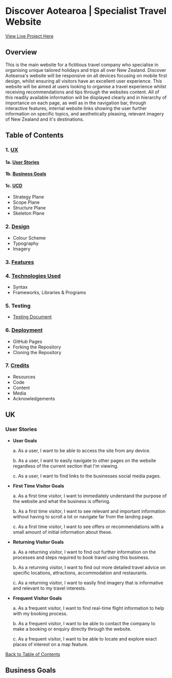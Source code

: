 # Discover Aotearoa | Specialist Travel Website

[View Live Project Here](#)

[//]: # "Images of Live Website here" 

## Overview

This is the main website for a fictitious travel company who specialise in organising unique tailored holidays and trips all over New Zealand. Discover 
Aotearoa's website will be responsive on all devices focusing on mobile first design, whilst ensuring all visitors have an excellent user 
experience. This website will be aimed at users looking to organise a travel experience whilst receiving recommendations and tips through the 
websites content. All of this readily available information will be displayed clearly and in hierarchy of importance on each page, as well as in the 
navigation bar, through interactive features, internal website links showing the user further information on specific topics, and aesthetically pleasing,
relevant imagery of New Zealand and it's destinations. 

## Table of Contents

### 1. [UX](#ux) 
    
#### 1a. [User Stories](#user-stories)

#### 1b. [Business Goals](#business-goals)

#### 1c. [UCD](#user-centered-design)
- Strategy Plane
- Scope Plane
- Structure Plane
- Skeleton Plane

### 2. [Design](#design)
- Colour Scheme
- Typography
- Imagery

### 3. [Features](#features)

### 4. [Technologies Used](#technologies-used)
- Syntax
- Frameworks, Libraries & Programs

### 5. Testing
- [Testing Document](#)

### 6. [Deployment](#deployment)
- GitHub Pages
- Forking the Repository 
- Cloning the Repository

### 7. [Credits](#credits)
- Resources
- Code 
- Content
- Media
- Acknowledgements

## UK

### User Stories

- **User Goals**

    a. As a user, I want to be able to access the site from any device.

    b. As a user, I want to easily navigate to other pages on the website regardless of the current section that I'm viewing.

    c. As a user, I want to find links to the businesses social media pages.

- **First Time Visitor Goals**

    a. As a first time visitor, I want to immediately understand the purpose of the website and what the business is offering.

    b. As a first time visitor, I want to see relevant and important information without having to scroll a lot or navigate far 
    from the landing page.

    c. As a first time visitor, I want to see offers or recommendations with a small amount of initial information about these.

- **Returning Visitor Goals** 

    a. As a returning visitor, I want to find out further information on the processes and steps required to book travel using this business.

    b. As a returning visitor, I want to find out more detailed travel advice on specific locations, attractions, accommodation and restaurants.

    c. As a returning visitor, I want to easily find imagery that is informative and relevant to my travel interests.

- **Frequent Visitor Goals** 

    a. As a frequent visitor, I want to find real-time flight information to help with my booking process.

    b. As a frequent visitor, I want to be able to contact the company to make a booking or enquiry directly through the website.

    c. As a frequent visitor, I want to be able to locate and explore exact places of interest on a map feature.

[Back to Table of Contents](#table-of-contents)

## Business Goals






